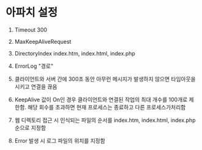# 아파치 설정

1. Timeout 300
2. MaxKeepAliveRequest
3. DirectoryIndex index.htm, index.html, index.php
4. ErrorLog "경로"


1. 클라이언트와 서버 간에 300초 동안 아무런 메시지가 발생하지 않으면 타임아웃을 시키고 연결을 끊음
2. KeepAlive 값이 On인 경우 클라이언트와 연결된 작업의 최대 개수를 100개로 제한함. 
해당 회수를 초과하면 현재 프로세스는 종료하고 다른 프로세스가처리함
3. 웹 디렉토리 접근 시 인식되는 파일의 순서를 index.htm, index.html, index.php 순으로 지정함
4. Error 발생 시 로그 파일의 위치를 지정함


